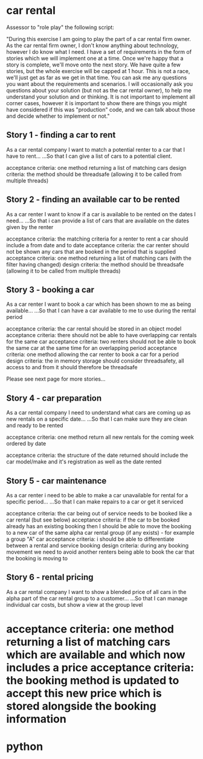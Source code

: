 # car rental

Assessor to "role play" the following script:

"During this exercise I am going to play the part of a car rental firm owner. As the car rental firm owner, I don't know anything about technology, however I do know what I need. I have a set of requirements in the form of stories which we will implement one at a time. Once we're happy that a story is complete, we'll move onto the next story. We have quite a few stories, but the whole exercise will be capped at 1 hour.
This is not a race, we'll just get as far as we get in that time. You can ask me any questions you want about the requirements and scenarios. I will occasionally ask you questions about your solution (but not as the car rental owner), to help me understand your solution and or thinking. It is not important to implement all corner cases, however it is important to show there are things you might have considered if this was "production" code, and we can talk about those and decide whether to implement or not."


## Story 1 - finding a car to rent

As a car rental company I want to match a potential renter to a car that I have to rent...
...So that I can give a list of cars to a potential client.

acceptance criteria: one method returning a list of matching cars
design criteria: the method should be threadsafe (allowing it to be called from multiple threads)

## Story 2 - finding an available car to be rented

As a car renter I want to know if a car is available to be rented on the dates I need...
...So that i can provide a list of cars that are available on the dates given by the renter

acceptance criteria: the matching criteria for a renter to rent a car should include a from date and to date
acceptance criteria: the car renter should not be shown any cars that are booked in the period that is supplied
acceptance criteria: one method returning a list of matching cars (with the filter having changed) 
design criteria: the method should be threadsafe (allowing it to be called from multiple threads)

## Story 3 - booking a car

As a car renter I want to book a car which has been shown to me as being available...
...So that I can have a car available to me to use during the rental period

acceptance criteria: the car rental should be stored in an object model
acceptance criteria: there should not be able to have overlapping car rentals for the same car
acceptance criteria: two renters should not be able to book the same car at the same time for an overlapping period
acceptance criteria: one method allowing the car renter to book a car for a period
design criteria: the in memory storage should consider threadsafety, all access to and from it should therefore be threadsafe

Please see next page for more stories…
 

## Story 4 - car preparation

As a car rental company I need to understand what cars are coming up as new rentals on a specific date...
...So that I can make sure they are clean and ready to be rented

acceptance criteria: one method return all new rentals for the coming week ordered by date

acceptance criteria: the structure of the date returned should include the car model/make and it's registration as well as the date rented

## Story 5 - car maintenance

As a car renter i need to be able to make a car unavailable for rental for a specific period...
...So that I can make repairs to a car or get it serviced

acceptance criteria: the car being out of service needs to be booked like a car rental (but see below)
acceptance criteria: if the car to be booked already has an existing booking then I should be able to move the booking to a new car of the same alpha car rental group (if any exists) - for example a group "A" car
acceptance criteria: i should be able to differentiate between a rental and service booking
design criteria: during any booking movement we need to avoid another renters being able to book the car that the booking is moving to

## Story 6 - rental pricing

As a car rental company I want to show a blended price of all cars in the alpha part of the car rental group to a customer...
...So that I can manage individual car costs, but show a view at the group level

acceptance criteria: one method returning a list of matching cars which are available and which now includes a price
acceptance criteria: the booking method is updated to accept this new price which is stored alongside the booking information
=======
# python
